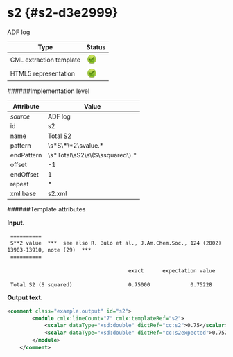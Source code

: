 # s2 {#s2-d3e2999}

ADF log

| Type                                                                                                                                                | Status                                                                                                                                              |
|----|----|
| CML extraction template                                                                                                                             | ![](/imgs/Total.png)                                                                                                                                |
| HTML5 representation                                                                                                                                | ![](/imgs/Total.png)                                                                                                                                |

######Implementation level

| Attribute                                                                                                                                           | Value                                                                                                                                               |
|----|----|
| *source*                                                                                                                                            | ADF log                                                                                                                                             |
| id                                                                                                                                                  | s2                                                                                                                                                  |
| name                                                                                                                                                | Total S2                                                                                                                                            |
| pattern                                                                                                                                             | \\s\*S\\\*\\\*2\\svalue.\*                                                                                                                          |
| endPattern                                                                                                                                          | \\s\*Total\\sS2\\s\\(S\\ssquared\\).\*                                                                                                              |
| offset                                                                                                                                              | -1                                                                                                                                                  |
| endOffset                                                                                                                                           | 1                                                                                                                                                   |
| repeat                                                                                                                                              | \*                                                                                                                                                  |
| xml:base                                                                                                                                            | s2.xml                                                                                                                                              |

######Template attributes

**Input.**

     ==========
     S**2 value  ***  see also R. Bulo et al., J.Am.Chem.Soc., 124 (2002) 13903-13910, note (29)  ***
     ==========

                                           exact      expectation value

     Total S2 (S squared)                  0.75000             0.75228
        
        
        

**Output text.**

```xml
<comment class="example.output" id="s2">
        <module cmlx:lineCount="7" cmlx:templateRef="s2">
            <scalar dataType="xsd:double" dictRef="cc:s2">0.75</scalar>
            <scalar dataType="xsd:double" dictRef="cc:s2expected">0.75228</scalar>
        </module>
    </comment>
```
